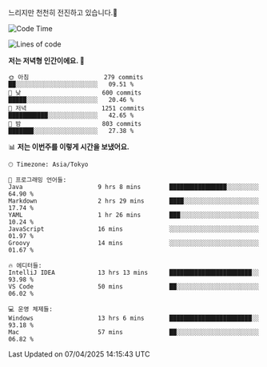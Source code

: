 느리지만 천천히 전진하고 있습니다.🐢

<!--START_SECTION:waka-->
![Code Time](http://img.shields.io/badge/Code%20Time-1%2C562%20hrs-blue)

![Lines of code](https://img.shields.io/badge/%EC%A0%80%EB%8A%94%20%EC%97%AC%ED%83%9C%EA%B9%8C%EC%A7%80%20-917.5%20thousand%20%EC%A4%84%EC%9D%98%20%EC%BD%94%EB%93%9C%EB%A5%BC%20%EC%9E%91%EC%84%B1%ED%96%88%EC%96%B4%EC%9A%94.-blue)

**저는 저녁형 인간이에요. 🦉** 

```text
🌞 아침                     279 commits         ██░░░░░░░░░░░░░░░░░░░░░░░   09.51 % 
🌆 낮　                     600 commits         █████░░░░░░░░░░░░░░░░░░░░   20.46 % 
🌃 저녁                     1251 commits        ███████████░░░░░░░░░░░░░░   42.65 % 
🌙 밤　                     803 commits         ███████░░░░░░░░░░░░░░░░░░   27.38 % 
```


📊 **저는 이번주를 이렇게 시간을 보냈어요.** 

```text
🕑︎ Timezone: Asia/Tokyo

💬 프로그래밍 언어들: 
Java                     9 hrs 8 mins        ████████████████░░░░░░░░░   64.90 % 
Markdown                 2 hrs 29 mins       ████░░░░░░░░░░░░░░░░░░░░░   17.74 % 
YAML                     1 hr 26 mins        ███░░░░░░░░░░░░░░░░░░░░░░   10.24 % 
JavaScript               16 mins             ░░░░░░░░░░░░░░░░░░░░░░░░░   01.97 % 
Groovy                   14 mins             ░░░░░░░░░░░░░░░░░░░░░░░░░   01.67 % 

🔥 에디터들: 
IntelliJ IDEA            13 hrs 13 mins      ███████████████████████░░   93.98 % 
VS Code                  50 mins             ██░░░░░░░░░░░░░░░░░░░░░░░   06.02 % 

💻 운영 체제들: 
Windows                  13 hrs 6 mins       ███████████████████████░░   93.18 % 
Mac                      57 mins             ██░░░░░░░░░░░░░░░░░░░░░░░   06.82 % 
```


 Last Updated on 07/04/2025 14:15:43 UTC
<!--END_SECTION:waka-->
